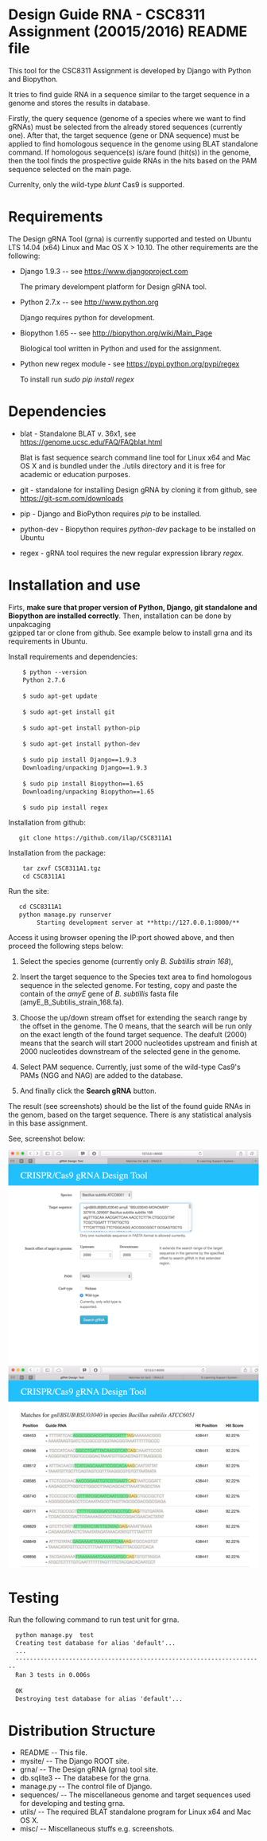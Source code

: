 Design Guide RNA - CSC8311 Assignment (20015/2016) README file
==============================================================

This tool for the CSC8311 Assignment is developed by Django with Python and 
Biopython. 

It tries to find guide RNA in a sequence similar to the target sequence in a 
genome and stores the results in database. 

Firstly, the query sequence (genome of a species where we want to find gRNAs) 
must be selected from the already stored sequences (currently one). 
After that, the target sequence (gene or DNA sequence) must be applied to find 
homologous sequence in the genome using BLAT standalone command. 
If homologous sequence(s) is/are found (hit(s)) in the genome, then the tool 
finds the prospective guide RNAs in the hits based on the PAM sequence 
selected on the main page. 

Currenlty, only the wild-type *blunt* Cas9 is supported.

Requirements
============

The Design gRNA Tool (grna) is currently supported and tested on Ubuntu LTS 
14.04 (x64) Linux and Mac OS X > 10.10. 
The other requirements are the following:
 
- Django 1.9.3 -- see https://www.djangoproject.com

  The primary develompent platform for Design gRNA tool.
  
- Python 2.7.x -- see http://www.python.org

  Django requires python for development.
  
- Biopython 1.65 -- see http://biopython.org/wiki/Main_Page

  Biological tool written in Python and used for the assignment.

- Python new regex module - see https://pypi.python.org/pypi/regex

  To install run _sudo pip install regex_



Dependencies
============

- blat - Standalone BLAT v. 36x1, see https://genome.ucsc.edu/FAQ/FAQblat.html

  Blat is fast sequence search command line tool for Linux x64 and Mac OS X 
  and is bundled under the ./utils directory and it is free for academic or 
  education purposes.
  
- git - standalone for installing Design gRNA by cloning it from github, see 
https://git-scm.com/downloads

- pip - Django and BioPython requires _pip_ to be installed.
 
- python-dev - Biopython requires _python-dev_ package to be installed on Ubuntu

- regex - gRNA tool requires the new regular expression library _regex_.

Installation and use
======================

Firts, **make sure that proper version of Python, Django, git standalone and 
Biopython are 
installed correctly**. Then, installation can be done by unpakcaging  
gzipped tar or clone from github. See example below to install grna 
and its requirements in Ubuntu.

Install requirements and dependencies:

        $ python --version
        Python 2.7.6
        
        $ sudo apt-get update
        
        $ sudo apt-get install git
              
        $ sudo apt-get install python-pip
       
        $ sudo apt-get install python-dev 
        
        $ sudo pip install Django==1.9.3
        Downloading/unpacking Django==1.9.3
       
        $ sudo pip install Biopython==1.65
        Downloading/unpacking Biopython==1.65
        
        $ sudo pip install regex

Installation from github:
  
       git clone https://github.com/ilap/CSC8311A1


Installation from the package:
       
        tar zxvf CSC8311A1.tgz
        cd CSC8311A1

Run the site:

       cd CSC8311A1
       python manage.py runserver
            Starting development server at **http://127.0.0.1:8000/**
       
Access it using browser opening the IP:port showed above, and then proceed 
the following steps below:

1. Select the species genome (currently only _B. Subtillis strain 168_),

2. Insert the target sequence to the Species text area to find homologous sequence in the selected genome.
   For testing, copy and paste the contain of the  *amyE* gene of *B. 
subtillis* fasta file (amyE_B_Subtilis_strain_168.fa).
3. Choose the up/down stream offset for extending the search range by the offset in the genome.
   The 0 means, that the search will be run only on the exact length of the found target sequence.
   The deafult (2000) means that the search will start 2000 nucleotides upstream and finish at 2000 nucleotides
   downstream of the selected gene in the genome.
4. Select PAM sequence. Currently, just some of the wild-type Cas9's PAMs (NGG and NAG) are added to the database.
5. And finally click the **__Search gRNA__** button.

The result (see screenshots) should be the list of the found guide RNAs in the 
genom, based on the target sequence. There is any statistical analysis in 
this base assignment.

See, screenshot below:

![Screenshot](./misc/Screenshot.png?raw=true "Screenshot of Design gRNA Tool")
![Screenshot1](./misc/Screenshot1.png?raw=true "Result's screenshot of Design gRNA Tool")

Testing
=======

Run the following command to run test unit for grna.

      python manage.py  test
      Creating test database for alias 'default'...
      ...
      ----------------------------------------------------------------------
      Ran 3 tests in 0.006s

      OK
      Destroying test database for alias 'default'...

Distribution Structure
======================

- README       -- This file.
- mysite/      -- The Django ROOT site.
- grna/        -- The Design gRNA (grna) tool site.
- db.sqlite3   -- The databese for the grna.
- manage.py    -- The control file of Django.
- sequences/   -- The miscellaneous genome and target sequences used for 
  developing and testing grna.
- utils/       -- The required BLAT standalone program for Linux x64 and Mac 
OS X.
- misc/        -- Miscellaneous stuffs e.g. screenshots.

